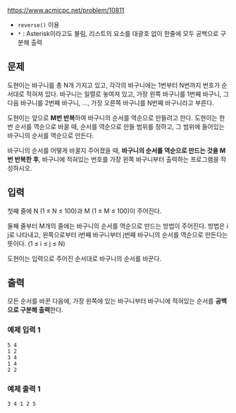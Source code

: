 https://www.acmicpc.net/problem/10811
- `reverse()` 이용
- `*` : Asterisk이라고도 불림, 리스트의 요소를 대괄호 없이 한줄에 모두 공백으로 구분해 출력
## 문제
도현이는 바구니를 총 N개 가지고 있고, 각각의 바구니에는 1번부터 N번까지 번호가 순서대로 적혀져 있다. 바구니는 일렬로 놓여져 있고, 가장 왼쪽 바구니를 1번째 바구니, 그 다음 바구니를 2번째 바구니, ..., 가장 오른쪽 바구니를 N번째 바구니라고 부른다. 

도현이는 앞으로 **M번 반복**하여 바구니의 순서를 역순으로 만들려고 한다. 도현이는 한 번 순서를 역순으로 바꿀 때, 순서를 역순으로 만들 범위를 정하고, 그 범위에 들어있는 바구니의 순서를 역순으로 만든다.

바구니의 순서를 어떻게 바꿀지 주어졌을 때, **바구니의 순서를 역순으로 만드는 것을 M번 반복한 후**, 바구니에 적혀있는 번호를 가장 왼쪽 바구니부터 출력하는 프로그램을 작성하시오.

## 입력
첫째 줄에 N (1 ≤ N ≤ 100)과 M (1 ≤ M ≤ 100)이 주어진다.

둘째 줄부터 M개의 줄에는 바구니의 순서를 역순으로 만드는 방법이 주어진다. 방법은 i j로 나타내고, 왼쪽으로부터 i번째 바구니부터 j번째 바구니의 순서를 역순으로 만든다는 뜻이다. (1 ≤ i ≤ j ≤ N)

도현이는 입력으로 주어진 순서대로 바구니의 순서를 바꾼다.

## 출력
모든 순서를 바꾼 다음에, 가장 왼쪽에 있는 바구니부터 바구니에 적혀있는 순서를 **공백으로 구분해 출력**한다.

### 예제 입력 1 
```
5 4
1 2
3 4
1 4
2 2
```
### 예제 출력 1 
```
3 4 1 2 5
```
